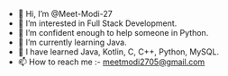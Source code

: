 - 👋 Hi, I’m @Meet-Modi-27
- 👀 I’m interested in Full Stack Development.
- 🌱 I’m confident enough to help someone in Python.
- 🌱 I’m currently learning Java.
- 🌱 I have learned Java, Kotlin, C, C++, Python, MySQL.
- 📫 How to reach me :- meetmodi2705@gmail.com

<!---
Meet-Modi-27/Meet-Modi-27 is a ✨ special ✨ repository because its `README.md` (this file) appears on your GitHub profile.
You can click the Preview link to take a look at your changes.
--->
